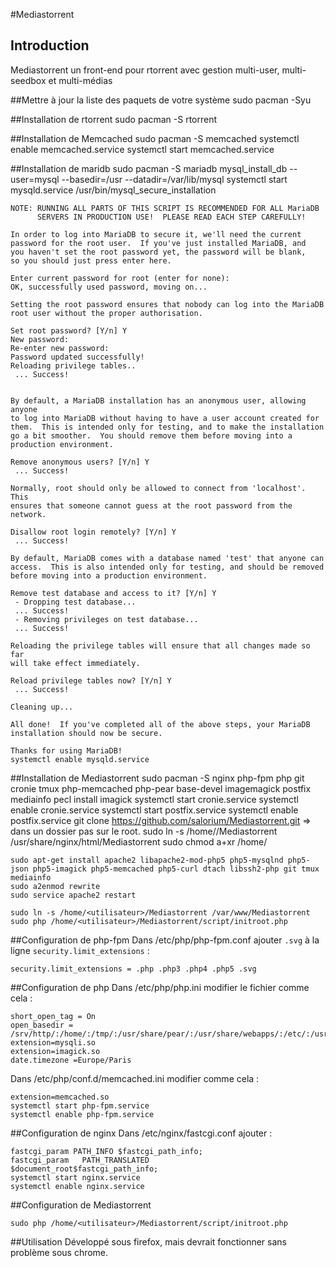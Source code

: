 #Mediastorrent
## Introduction
Mediastorrent un front-end pour rtorrent avec gestion multi-user, multi-seedbox et multi-médias

##Mettre à jour la liste des paquets de votre système
    sudo pacman -Syu

##Installation de rtorrent
    sudo pacman -S rtorrent


##Installation de Memcached
    sudo pacman -S memcached
    systemctl enable memcached.service
    systemctl start memcached.service

##Installation de maridb
    sudo pacman -S mariadb
    mysql_install_db --user=mysql --basedir=/usr --datadir=/var/lib/mysql
    systemctl start mysqld.service
    /usr/bin/mysql_secure_installation
    
    NOTE: RUNNING ALL PARTS OF THIS SCRIPT IS RECOMMENDED FOR ALL MariaDB
          SERVERS IN PRODUCTION USE!  PLEASE READ EACH STEP CAREFULLY!
    
    In order to log into MariaDB to secure it, we'll need the current
    password for the root user.  If you've just installed MariaDB, and
    you haven't set the root password yet, the password will be blank,
    so you should just press enter here.
    
    Enter current password for root (enter for none): 
    OK, successfully used password, moving on...
    
    Setting the root password ensures that nobody can log into the MariaDB
    root user without the proper authorisation.
    
    Set root password? [Y/n] Y
    New password: 
    Re-enter new password: 
    Password updated successfully!
    Reloading privilege tables..
     ... Success!
    
    
    By default, a MariaDB installation has an anonymous user, allowing anyone
    to log into MariaDB without having to have a user account created for
    them.  This is intended only for testing, and to make the installation
    go a bit smoother.  You should remove them before moving into a
    production environment.
    
    Remove anonymous users? [Y/n] Y
     ... Success!
    
    Normally, root should only be allowed to connect from 'localhost'.  This
    ensures that someone cannot guess at the root password from the network.
    
    Disallow root login remotely? [Y/n] Y
     ... Success!
    
    By default, MariaDB comes with a database named 'test' that anyone can
    access.  This is also intended only for testing, and should be removed
    before moving into a production environment.
    
    Remove test database and access to it? [Y/n] Y
     - Dropping test database...
     ... Success!
     - Removing privileges on test database...
     ... Success!
    
    Reloading the privilege tables will ensure that all changes made so far
    will take effect immediately.
    
    Reload privilege tables now? [Y/n] Y
     ... Success!
    
    Cleaning up...
    
    All done!  If you've completed all of the above steps, your MariaDB
    installation should now be secure.

    Thanks for using MariaDB!
    systemctl enable mysqld.service

##Installation de Mediastorrent
    sudo pacman -S nginx php-fpm php git cronie tmux php-memcached php-pear base-devel imagemagick postfix mediainfo
    pecl install imagick
    systemctl start cronie.service
    systemctl enable cronie.service
    systemctl start postfix.service
    systemctl enable postfix.service
    git clone https://github.com/salorium/Mediastorrent.git => dans un dossier <utilisateur> pas sur le root.
    sudo ln -s /home/<utilisateur>/Mediastorrent /usr/share/nginx/html/Mediastorrent
    sudo chmod a+xr /home/<utilisateur>

    
    
    
    
    
    sudo apt-get install apache2 libapache2-mod-php5 php5-mysqlnd php5-json php5-imagick php5-memcached php5-curl dtach libssh2-php git tmux mediainfo
    sudo a2enmod rewrite
    sudo service apache2 restart
    
    sudo ln -s /home/<utilisateur>/Mediastorrent /var/www/Mediastorrent
    sudo php /home/<utilisateur>/Mediastorrent/script/initroot.php

##Configuration de php-fpm 
Dans /etc/php/php-fpm.conf ajouter ```.svg``` à la ligne ```security.limit_extensions``` :

    security.limit_extensions = .php .php3 .php4 .php5 .svg

##Configuration de php
Dans /etc/php/php.ini modifier le fichier comme cela : 
    
    short_open_tag = On
    open_basedir = /srv/http/:/home/:/tmp/:/usr/share/pear/:/usr/share/webapps/:/etc/:/usr/share/nginx/html/
    extension=mysqli.so
    extension=imagick.so
    date.timezone =Europe/Paris
    
Dans /etc/php/conf.d/memcached.ini modifier comme cela :
    
    extension=memcached.so
    systemctl start php-fpm.service
    systemctl enable php-fpm.service
    
    
##Configuration de nginx
Dans /etc/nginx/fastcgi.conf ajouter :
    
    fastcgi_param PATH_INFO $fastcgi_path_info;
    fastcgi_param   PATH_TRANSLATED         $document_root$fastcgi_path_info;
    systemctl start nginx.service
    systemctl enable nginx.service
        
    
##Configuration de Mediastorrent
    
    sudo php /home/<utilisateur>/Mediastorrent/script/initroot.php

 
##Utilisation
Développé sous firefox, mais devrait fonctionner sans problème sous chrome.
